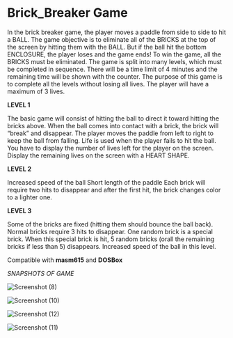 # Brick_Breaker Game

In the brick breaker game, the player moves a paddle from side to side to hit a BALL. The game
objective is to eliminate all of the BRICKS at the top of the screen by hitting them with the BALL.
But if the ball hit the bottom ENCLOSURE, the player loses and the game ends! To win the game,
all the BRICKS must be eliminated. The game is split into many levels, which must be completed
in sequence. There will be a time limit of 4 minutes and the remaining time will be shown with the
counter. The purpose of this game is to complete all the levels without losing all lives. The player
will have a maximum of 3 lives.

**LEVEL 1**

The basic game will consist of hitting the ball to direct it toward hitting the bricks above. When
the ball comes into contact with a brick, the brick will “break” and disappear. The player moves
the paddle from left to right to keep the ball from falling. Life is used when the player fails to hit
the ball. You have to display the number of lives left for the player on the screen. Display the
remaining lives on the screen with a HEART SHAPE.

**LEVEL 2**

Increased speed of the ball
Short length of the paddle
Each brick will require two hits to disappear and after the first hit, the brick changes color to a lighter one.

**LEVEL 3**

Some of the bricks are fixed (hitting them should bounce the ball back).
Normal bricks require 3 hits to disappear.
One random brick is a special brick. When this special brick is hit, 5 random bricks (orall the remaining bricks if less than 5) disappears.
Increased speed of the ball in this level.

Compatible with **masm615** and **DOSBox** 

_SNAPSHOTS OF GAME_

![Screenshot (8)](https://github.com/talha-shahzad/Brick_Breaker/assets/123324616/9d532736-89d7-4c0a-9455-67718dd30f71)

![Screenshot (10)](https://github.com/talha-shahzad/Brick_Breaker/assets/123324616/27be6904-8c64-4f94-838d-4ce20128ea8a)

![Screenshot (12)](https://github.com/talha-shahzad/Brick_Breaker/assets/123324616/3888cc50-4a86-4f2b-8683-84707c373840)

![Screenshot (11)](https://github.com/talha-shahzad/Brick_Breaker/assets/123324616/7e3e5b54-83de-44a1-a4de-a7be3f719027)



